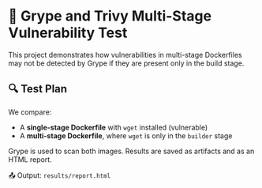 # 🧪 Grype and Trivy Multi-Stage Vulnerability Test

This project demonstrates how vulnerabilities in multi-stage Dockerfiles
may not be detected by Grype if they are present only in the build stage.

## 🔍 Test Plan

We compare:
- A **single-stage Dockerfile** with `wget` installed (vulnerable)
- A **multi-stage Dockerfile**, where `wget` is only in the `builder` stage

Grype is used to scan both images.
Results are saved as artifacts and as an HTML report.

📤 Output: `results/report.html`

